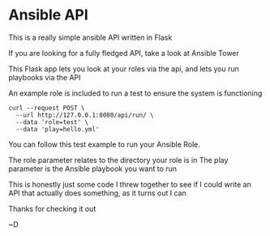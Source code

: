 # Ansible API
This is a really simple ansible API written in Flask

If you are looking for a fully fledged API, take a look at Ansible Tower

This Flask app lets you look at your roles via the api, and lets you run playbooks via the API

An example role is included to run a test to ensure the system is functioning

    curl --request POST \
      --url http://127.0.0.1:8080/api/run/ \
      --data 'role=test' \
      --data 'play=hello.yml'
      

You can follow this test example to run your Ansible Role. 

The role parameter relates to the directory your role is in
The play parameter is the Ansible playbook you want to run


This is honestly just some code I threw together to see if I could write an API that actually does something, as it turns out
I can 

Thanks for checking it out

~D
